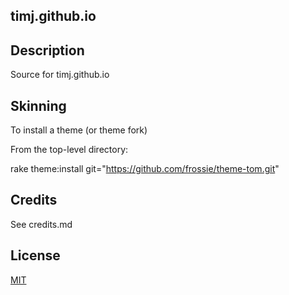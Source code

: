 timj.github.io
-----------------

## Description

Source for timj.github.io

## Skinning

To install a theme (or theme fork)

From the top-level directory:

rake theme:install git="https://github.com/frossie/theme-tom.git"

## Credits

See credits.md

## License

[MIT](http://opensource.org/licenses/MIT)
